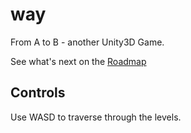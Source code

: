 # way

From A to B - another Unity3D Game.

See what's next on the [Roadmap](https://github.com/Werninator/way/projects/1)

## Controls

Use WASD to traverse through the levels.
